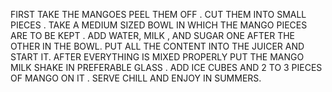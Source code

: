 FIRST TAKE THE MANGOES PEEL THEM OFF .
CUT THEM INTO SMALL PIECES .
TAKE A MEDIUM SIZED BOWL IN WHICH THE MANGO PIECES ARE TO BE KEPT .
ADD WATER, MILK , AND SUGAR  ONE AFTER THE OTHER  IN THE BOWL.
PUT ALL THE CONTENT INTO THE JUICER AND START IT.
AFTER EVERYTHING IS MIXED PROPERLY PUT THE MANGO MILK SHAKE IN PREFERABLE GLASS .
ADD ICE CUBES AND 2 TO 3 PIECES OF MANGO ON IT .
SERVE CHILL AND ENJOY IN SUMMERS.